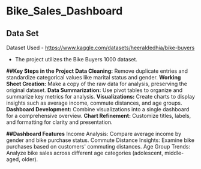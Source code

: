 # Bike_Sales_Dashboard
## Data Set
Dataset Used - https://www.kaggle.com/datasets/heeraldedhia/bike-buyers
- The project utilizes the Bike Buyers 1000 dataset.


**##Key Steps in the Project**
**Data Cleaning:** Remove duplicate entries and standardize categorical values like marital status and gender.
**Working Sheet Creation:** Make a copy of the raw data for analysis, preserving the original dataset.
**Data Summarization:** Use pivot tables to organize and summarize key metrics for analysis.
**Visualizations:** Create charts to display insights such as average income, commute distances, and age groups.
**Dashboard Development:** Combine visualizations into a single dashboard for a comprehensive overview.
**Chart Refinement:** Customize titles, labels, and formatting for clarity and presentation.

**##Dashboard Features**
Income Analysis: Compare average income by gender and bike purchase status.
Commute Distance Insights: Examine bike purchases based on customers' commuting distances.
Age Group Trends: Analyze bike sales across different age categories (adolescent, middle-aged, older).
